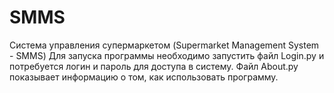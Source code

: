 # SMMS
Система управления супермаркетом (Supermarket Management System - SMMS)
Для запуска программы необходимо запустить файл Login.py и потребуется логин и пароль для доступа в систему.
Файл About.py показывает информацию о том, как использовать программу.
